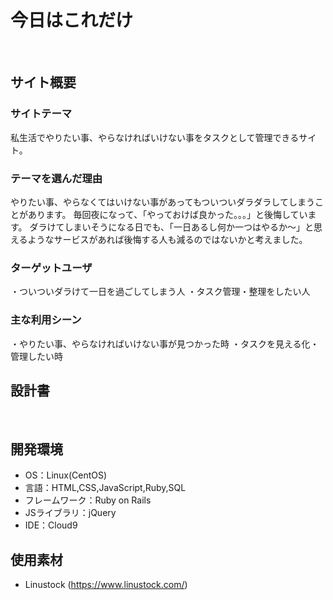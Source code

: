 # 今日はこれだけ
​
## サイト概要
### サイトテーマ
<!--何を『目的』とし、どのような『分類』なのかを簡潔に書く-->
私生活でやりたい事、やらなければいけない事をタスクとして管理できるサイト。
​
### テーマを選んだ理由
<!--なぜこのようなテーマにしたかを説明する-->
やりたい事、やらなくてはいけない事があってもついついダラダラしてしまうことがあります。
毎回夜になって、「やっておけば良かった。。。」と後悔しています。
ダラけてしまいそうになる日でも、「一日あるし何か一つはやるか〜」と思えるようなサービスがあれば後悔する人も減るのではないかと考えました。

### ターゲットユーザ
<!--誰に使ってもらうかを具体的に記載する-->
・ついついダラけて一日を過ごしてしまう人
・タスク管理・整理をしたい人
​
### 主な利用シーン
<!--どのような時に使うのかの状況を記載すること-->
・やりたい事、やらなければいけない事が見つかった時
・タスクを見える化・管理したい時
​
## 設計書
<!--テーマを設定・提出する時点では不要です-->
​
## 開発環境
- OS：Linux(CentOS)
- 言語：HTML,CSS,JavaScript,Ruby,SQL
- フレームワーク：Ruby on Rails
- JSライブラリ：jQuery
- IDE：Cloud9
​
## 使用素材
- Linustock (https://www.linustock.com/)
